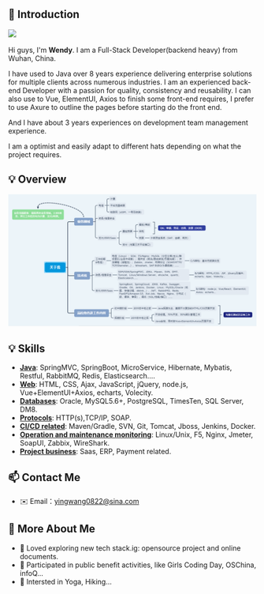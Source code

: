 ## 👋 Introduction


![](https://img.shields.io/static/v1?label=wechat&message=Hey_IsWendy&color=7BB32E&logo=wechat)

Hi guys, I'm **Wendy**. I am a Full-Stack Developer(backend heavy) from Wuhan, China.</br>

I have used to Java over 8 years experience delivering enterprise solutions for multiple clients across numerous industries. I am an experienced back-end Developer with a passion for quality, consistency and reusability. I can also use to Vue, ElementUI, Axios to finish some front-end requires, I prefer to use Axure to outline the pages before starting do the front end.</br>

And I have about 3 years experiences on development team management experience.</br>

I am a optimist and easily adapt to different hats depending on what the project requires.

## 💡 Overview
  ![图片](pic/aboutme.png)


## 💡 Skills

- [**Java**](https://github.com/WendyWongGirl): SpringMVC, SpringBoot, MicroService, Hibernate, Mybatis, Restful, RabbitMQ, Redis, Elasticsearch....
- [**Web**](https://github.com/WendyWongGirl): HTML, CSS, Ajax, JavaScript, jQuery, node.js, Vue+ElementUI+Axios, echarts, Volecity.
- [**Databases**](https://github.com/WendyWongGirl): Oracle, MySQL5.6+, PostgreSQL, TimesTen, SQL Server, DM8.
- [**Protocols**](https://github.com/WendyWongGirl): HTTP(s),TCP/IP, SOAP.
- [**CI/CD related**](https://github.com/WendyWongGirl): Maven/Gradle, SVN, Git, Tomcat, Jboss, Jenkins, Docker.
- [**Operation and maintenance monitoring**](https://github.com/WendyWongGirl): Linux/Unix, F5, Nginx, Jmeter, SoapUI, Zabbix, WireShark.
- [**Project business**](https://github.com/WendyWongGirl): Saas, ERP, Payment related.


## 📫 Contact Me

- ✉️ Email：yingwang0822@sina.com


## 🧐 More About Me 

- 🔭 Loved exploring new tech stack.ig: opensource project and online documents.
- 👯 Participated in public benefit activities, like Girls Coding Day, OSChina, infoQ...
- 🌱 Intersted in Yoga, Hiking...